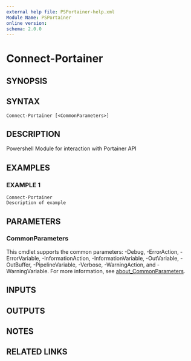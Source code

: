 ```yaml
---
external help file: PSPortainer-help.xml
Module Name: PSPortainer
online version:
schema: 2.0.0
---
```


# Connect-Portainer

## SYNOPSIS

## SYNTAX

```
Connect-Portainer [<CommonParameters>]
```

## DESCRIPTION
Powershell Module for interaction with Portainer API

## EXAMPLES

### EXAMPLE 1
```
Connect-Portainer
Description of example
```

## PARAMETERS

### CommonParameters
This cmdlet supports the common parameters: -Debug, -ErrorAction, -ErrorVariable, -InformationAction, -InformationVariable, -OutVariable, -OutBuffer, -PipelineVariable, -Verbose, -WarningAction, and -WarningVariable. For more information, see [about_CommonParameters](http://go.microsoft.com/fwlink/?LinkID=113216).

## INPUTS

## OUTPUTS

## NOTES

## RELATED LINKS
